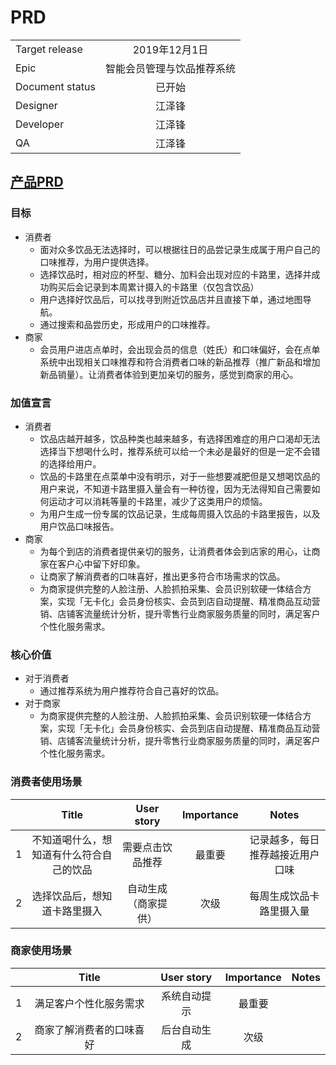 # PRD

|         |            |
| ------------- |:-------------:|
| Target release     | 2019年12月1日 |
| Epic      |  智能会员管理与饮品推荐系统   |
| Document status | 已开始      |
| Designer        | 江泽锋 |
| Developer       | 江泽锋 |
| QA | 江泽锋  |



## [产品PRD]()  
### 目标
* 消费者
  - 面对众多饮品无法选择时，可以根据往日的品尝记录生成属于用户自己的口味推荐，为用户提供选择。
  - 选择饮品时，相对应的杯型、糖分、加料会出现对应的卡路里，选择并成功购买后会记录到本周累计摄入的卡路里（仅包含饮品）
  - 用户选择好饮品后，可以找寻到附近饮品店并且直接下单，通过地图导航。
  - 通过搜索和品尝历史，形成用户的口味推荐。
* 商家
  - 会员用户进店点单时，会出现会员的信息（姓氏）和口味偏好，会在点单系统中出现相关口味推荐和符合消费者口味的新品推荐（推广新品和增加新品销量）。让消费者体验到更加亲切的服务，感觉到商家的用心。

### 加值宣言  
* 消费者
  * 饮品店越开越多，饮品种类也越来越多，有选择困难症的用户口渴却无法选择当下想喝什么时，推荐系统可以给一个未必是最好的但是一定不会错的选择给用户。
  * 饮品的卡路里在点菜单中没有明示，对于一些想要减肥但是又想喝饮品的用户来说，不知道卡路里摄入量会有一种彷徨，因为无法得知自己需要如何运动才可以消耗等量的卡路里，减少了这类用户的烦恼。
  * 为用户生成一份专属的饮品记录，生成每周摄入饮品的卡路里报告，以及用户饮品口味报告。
* 商家
  * 为每个到店的消费者提供亲切的服务，让消费者体会到店家的用心，让商家在客户心中留下好印象。
  * 让商家了解消费者的口味喜好，推出更多符合市场需求的饮品。
  * 为商家提供完整的人脸注册、人脸抓拍采集、会员识别软硬一体结合方案，实现「无卡化」会员身份核实、会员到店自动提醒、精准商品互动营销、店铺客流量统计分析，提升零售行业商家服务质量的同时，满足客户个性化服务需求。
### 核心价值  
* 对于消费者
  * 通过推荐系统为用户推荐符合自己喜好的饮品。
* 对于商家
  * 为商家提供完整的人脸注册、人脸抓拍采集、会员识别软硬一体结合方案，实现「无卡化」会员身份核实、会员到店自动提醒、精准商品互动营销、店铺客流量统计分析，提升零售行业商家服务质量的同时，满足客户个性化服务需求。
### 消费者使用场景 

|      |    Title     |       User story     |      Importance     |      Notes     |
| ------------- |:-------------:|:-------------:|:-------------:|:-------------:|
| 1        |   不知道喝什么，想知道有什么符合自己的饮品    | 需要点击饮品推荐 | 最重要 | 记录越多，每日推荐越接近用户口味 |  
| 2        |   选择饮品后，想知道卡路里摄入    | 自动生成（商家提供） | 次级 | 每周生成饮品卡路里摄入量 |
### 商家使用场景 

|      |    Title     |       User story     |      Importance     |      Notes     |
| ------------- |:-------------:|:-------------:|:-------------:|:-------------:|
| 1        |   满足客户个性化服务需求    | 系统自动提示 | 最重要 |  |  
| 2        |   商家了解消费者的口味喜好    | 后台自动生成 |次级 | |